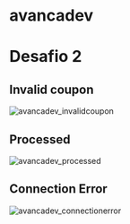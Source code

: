 # avancadev
<h1>Desafio 2</h1>

<h2>Invalid coupon</h2>

![avancadev_invalidcoupon](https://user-images.githubusercontent.com/42611553/98429592-4cbb9380-2086-11eb-8012-b89fe2c1c999.png)

<h2>Processed</h2>

![avancadev_processed](https://user-images.githubusercontent.com/42611553/98429694-01ee4b80-2087-11eb-8284-2744bd8e576a.png)

<h2>Connection Error</h2>

![avancadev_connectionerror](https://user-images.githubusercontent.com/42611553/98429671-de2b0580-2086-11eb-9dfa-4b332435e3ba.png)



